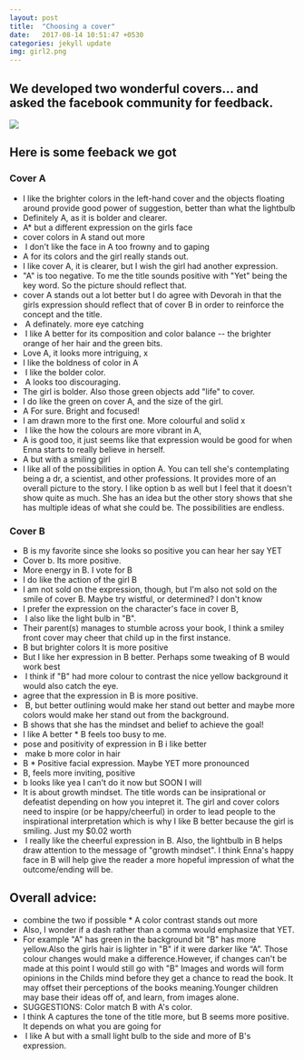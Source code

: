 ```yaml
---
layout: post
title:  "Choosing a cover"
date:   2017-08-14 10:51:47 +0530
categories: jekyll update
img: girl2.png
---
```


## We developed two wonderful covers... and asked the facebook community for feedback.


<img src="{{site.baseurl}}/images/cover-comparison.jpg">


## Here is some feeback we got


### Cover A 

* I like the brighter colors in the left-hand cover and the objects floating around provide good power of suggestion, better than what the lightbulb
* Definitely A, as it is bolder and clearer.
* A* but a different expression on the girls face 
* cover colors in A stand out more
*  I don't like the face in A too frowny and to gaping
* A for its colors and the girl really stands out. 
* I like cover A, it is clearer, but I wish the girl had another expression.
* "A" is too negative. To me the title sounds positive with "Yet" being the key word. So the picture should reflect that.
* cover A stands out a lot better but I do agree with Devorah in that the girls expression should reflect that of cover B in order to reinforce the concept and the title.
*  A definately. more eye catching
*  I like A better for its composition and color balance -- the brighter orange of her hair and the green bits. 
* Love A, it looks more intriguing, x
* I like the boldness of color in A 
*  I like the bolder color.
*  A looks too discouraging. 
* The girl is bolder. Also those green objects add "life" to cover.
* I do like the green on cover A, and the size of the girl.
* A For sure. Bright and focused!
* I am drawn more to the first one. More colourful and solid x
*  I like the how the colours are more vibrant in A,
* A is good too, it just seems like that expression would be good for when Enna starts to really believe in herself. 
* A but with a smiling girl
* I like all of the possibilities in option A. You can tell she's contemplating being a dr, a scientist, and other professions. It provides more of an overall picture to the story. I like option b as well but I feel that it doesn't show quite as much. She has an idea but the other story shows that she has multiple ideas of what she could be. The possibilities are endless.


### Cover B

* B is my favorite since she looks so positive you can hear her say YET
* Cover b. Its more positive.
* More energy in B. I vote for B
* I do like the action of the girl B
* I am not sold on the expression, though, but I'm also not sold on the smile of cover B. Maybe try wistful, or determined? I don't know
* I prefer the expression on the character's face in cover B,
*  I also like the light bulb in "B".
* Their parent(s) manages to stumble across your book, I think a smiley front cover may cheer that child up in the first instance.
* B but brighter colors It is more positive
* But I like her expression in B better. Perhaps some tweaking of B would work best
*  I think if "B" had more colour to contrast the nice yellow background it would also catch the eye.
* agree that the expression in B is more positive. 
*  B, but better outlining would make her stand out better and maybe more colors would make her stand out from the background.
* B shows that she has the mindset and belief to achieve the goal!
* I like A better * B feels too busy to me.
* pose and positivity of expression in B i like better
*  make b more color in hair
* B * Positive facial expression. Maybe YET more pronounced
* B, feels more inviting, positive
* b looks like yea I can't do it now but SOON I will
* It is about growth mindset. The title words can be insiprational or defeatist depending on how you intepret it. The girl and cover colors need to inspire (or be happy/cheerful) in order to lead people to the inspirational interpretation which is why I like B better because the girl is smiling. Just my $0.02 worth
*  I really like the cheerful expression in B. Also, the lightbulb in B helps draw attention to the message of "growth mindset". I think Enna's happy face in B will help give the reader a more hopeful impression of what the outcome/ending will be.



## Overall advice:

* combine the two if possible * A color contrast stands out more
* Also, I wonder if a dash rather than a comma would emphasize that YET.
* For example "A" has green in the background bit "B" has more yellow.Also the girls hair is lighter in "B" if it were darker like “A”. Those colour changes would make a difference.However, if changes can't be made at this point I would still go with "B" Images and words will form opinions in the Childs mind before they get a chance to read the book. It may offset their perceptions of the books meaning.Younger children may base their ideas off of, and learn, from images alone.
* SUGGESTIONS: Color match B with A's color. 
* I think A captures the tone of the title more, but B seems more positive. It depends on what you are going for
*  I like A but with a small light bulb to the side and more of B's expression.



